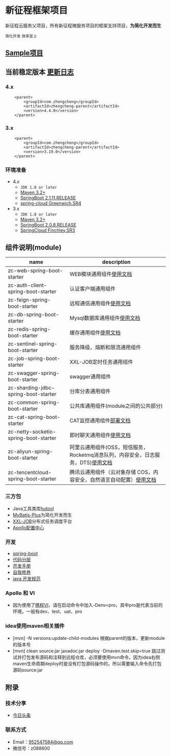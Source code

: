 # 新征程框架项目

新征程云服务父项目，所有新征程微服务项目的框架支持项目，**为简化开发而生**

`简化开发` `效率至上`

## [Sample项目](https://gitee.com/zhangquansheng/magic)

## 当前稳定版本  [**更新日志**](https://gitee.com/zhangquansheng/zhengcheng-parent/blob/master/CHANGELOG.md)

### 4.x
```
    <parent>
        <groupId>com.zhengcheng</groupId>
        <artifactId>zhengcheng-parent</artifactId>
        <version>4.4.0</version>
    </parent>
```
### 3.x
```
    <parent>
        <groupId>com.zhengcheng</groupId>
        <artifactId>zhengcheng-parent</artifactId>
        <version>3.19.0</version>
    </parent>
```



### **环境准备**

- 4.x
    - `JDK 1.8 or later`
    - [Maven 3.2+](https://maven.apache.org/download.cgi)
    - [SpringBoot 2.1.11.RELEASE](https://spring.io/projects/spring-boot)
    - [spring-cloud Greenwich.SR4](https://cloud.spring.io/spring-cloud-static/Greenwich.SR4/single/spring-cloud.html)
- 3.x
    - `JDK 1.8 or later`
    - [Maven 3.2+](https://maven.apache.org/download.cgi)
    - [SpringBoot 2.0.8.RELEASE](https://spring.io/projects/spring-boot)
    - [SpringCloud Finchley.SR3](https://cloud.spring.io/spring-cloud-static/Finchley.SR4/single/spring-cloud.html)

## 组件说明(module)

 name | description
---|---
zc-web-spring-boot-starter | WEB模块通用组件[使用文档](https://gitee.com/zhangquansheng/zhengcheng-parent/tree/master/zc-web-spring-boot-starter)
zc-auth-client-spring-boot-starter | 认证客户端通用组件
zc-feign-spring-boot-starter | 远程通信通用组件[使用文档](https://gitee.com/zhangquansheng/zhengcheng-parent/blob/master/zc-feign-spring-boot-starter/README.md)
zc-db-spring-boot-starter | Mysql数据库通用组件[使用文档](https://gitee.com/zhangquansheng/zhengcheng-parent/tree/master/zc-db-spring-boot-starter)
zc-redis-spring-boot-starter | 缓存通用组件[使用文档](https://gitee.com/zhangquansheng/zhengcheng-parent/tree/master/zc-redis-spring-boot-starter)
zc-sentinel-spring-boot-starter | 服务降级、熔断和限流通用组件
zc-job-spring-boot-starter | XXL-JOB定时任务通用组件
zc-swagger-spring-boot-starter | swagger通用组件
zc-sharding-jdbc-spring-boot-starter | 分库分表通用组件
zc-common-spring-boot-starter | 公共库通用组件(module之间的公共部分)
zc-cat-spring-boot-starter | CAT监控通用组件[部署文档](https://gitee.com/zhangquansheng/zhengcheng-parent/tree/master/zc-cat-spring-boot-starter)
zc-netty-socketio-spring-boot-starter | 即时聊天通用组件[使用文档](https://gitee.com/zhangquansheng/zhengcheng-parent/tree/master/zc-netty-socketio-spring-boot-starter)
zc-aliyun-spring-boot-starter | 阿里云通用组件(OSS，短信服务，Rocketmq消息队列，内容安全，日志服务，DTS)[使用文档](https://gitee.com/zhangquansheng/zhengcheng-parent/tree/master/zc-aliyun-spring-boot-starter)
zc-tencentcloud-spring-boot-starter | 腾讯云通用组件（云对象存储 COS，内容安全，自然语言自动配置）[使用文档](https://gitee.com/zhangquansheng/zhengcheng-parent/tree/master/zc-tencentcloud-spring-boot-starter)

### 三方包

- Java工具类库[hutool](https://hutool.cn/docs/#/)
- [MyBatis-Plus](https://mp.baomidou.com/)为简化开发而生
- [XXL-JOB](http://www.xuxueli.com/xxl-job/)分布式任务调度平台
- [Apollo配置中心](https://github.com/ctripcorp/apollo)

### 开发 

- [spring-boot](https://docs.spring.io/spring-boot/docs/current/reference/html/spring-boot-features.html)
- [代码分层](https://gitee.com/zhangquansheng/zhengcheng-parent/blob/master/doc/%E4%BB%A3%E7%A0%81%E5%88%86%E5%B1%82%E7%9A%84%E7%90%86%E8%A7%A3.md)
- [开发手册](https://gitee.com/zhangquansheng/zhengcheng-parent/blob/master/doc/%E9%98%BF%E9%87%8C%E5%B7%B4%E5%B7%B4java%E5%BC%80%E5%8F%91%E6%89%8B%E5%86%8C1.40.pdf)
- [自我修养](https://gitee.com/zhangquansheng/zhengcheng-parent/blob/master/doc/%E9%98%BF%E9%87%8C%E5%B7%A5%E7%A8%8B%E5%B8%88%E7%9A%84%E8%87%AA%E6%88%91%E4%BF%AE%E5%85%BB.pdf)
- [java 开发规范](https://note.youdao.com/ynoteshare1/index.html?id=70e5dc1447c436a9689b15f9947cdeff&type=note)


### Apollo 和 VI

* 因为使用了[携程VI](https://github.com/ctripcorp/vi)，请在启动命令中加入-Denv=pro，其中pro是代表当前的环境，一般有dev、test、uat、pro

### idea使用maven相关插件

- [mvn] -N versions:update-child-modules 根据parent的版本，更新module的版本号
- [mvn] clean source:jar javadoc:jar deploy -Dmaven.test.skip=true  跳过测试并打包发布源码和注释到远程仓库，必须要使用mvn命令，因为idea右侧maven生命周期deploy时是没有打包源码操作的，所以需要输入命令先打包源码source:jar

## **附录**

### 技术分享

- [今日头条](https://www.toutiao.com/i6796811016547074574/)

### 联系方式

- Email：952547584@qq.com
- 微信号：z088600
